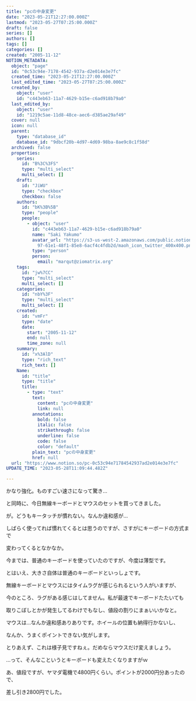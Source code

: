```yaml
---
title: "pcの中身変更"
date: "2023-05-21T12:27:00.000Z"
lastmod: "2023-05-27T07:25:00.000Z"
draft: false
series: []
authors: []
tags: []
categories: []
created: "2005-11-12"
NOTION_METADATA:
  object: "page"
  id: "0c53c94e-7178-4542-937a-d2e014e3e7fc"
  created_time: "2023-05-21T12:27:00.000Z"
  last_edited_time: "2023-05-27T07:25:00.000Z"
  created_by:
    object: "user"
    id: "c443eb63-11a7-4629-b15e-c6ad918b79a0"
  last_edited_by:
    object: "user"
    id: "1219c5ae-11d8-48ce-aec6-d385ae29af49"
  cover: null
  icon: null
  parent:
    type: "database_id"
    database_id: "9dbcf20b-4d97-4d69-98ba-8ae9c8c1f58d"
  archived: false
  properties:
    series:
      id: "B%3C%3FS"
      type: "multi_select"
      multi_select: []
    draft:
      id: "JiWU"
      type: "checkbox"
      checkbox: false
    authors:
      id: "bK%3B%5B"
      type: "people"
      people:
        - object: "user"
          id: "c443eb63-11a7-4629-b15e-c6ad918b79a0"
          name: "Saki Yakumo"
          avatar_url: "https://s3-us-west-2.amazonaws.com/public.notion-static.com/3ad1c4\
            97-61e1-48f1-85e8-6acf4c4fdb2d/maoh_icon_twitter_400x400.png"
          type: "person"
          person:
            email: "marqut@ziomatrix.org"
    tags:
      id: "jw%7CC"
      type: "multi_select"
      multi_select: []
    categories:
      id: "nbY%3F"
      type: "multi_select"
      multi_select: []
    created:
      id: "vmFr"
      type: "date"
      date:
        start: "2005-11-12"
        end: null
        time_zone: null
    summary:
      id: "x%3AlD"
      type: "rich_text"
      rich_text: []
    Name:
      id: "title"
      type: "title"
      title:
        - type: "text"
          text:
            content: "pcの中身変更"
            link: null
          annotations:
            bold: false
            italic: false
            strikethrough: false
            underline: false
            code: false
            color: "default"
          plain_text: "pcの中身変更"
          href: null
  url: "https://www.notion.so/pc-0c53c94e71784542937ad2e014e3e7fc"
UPDATE_TIME: "2023-05-28T11:09:44.482Z"

---
```

<link rel="stylesheet" href="https://cdn.jsdelivr.net/npm/katex@0.16.2/dist/katex.min.css" integrity="sha384-bYdxxUwYipFNohQlHt0bjN/LCpueqWz13HufFEV1SUatKs1cm4L6fFgCi1jT643X" crossorigin="anonymous">


かなり強化。ものすごい速さになって驚き…


と同時に、今日無線キーボードとマウスのセットを買ってきました。


が。どうもキータッチが慣れない。なんか違和感が…


しばらく使ってれば慣れてくるとは思うのですが、さすがにキーボードの方式まで


変わってくるとなかなか。


今までは、普通のキーボードを使っていたのですが、今度は薄型です。


とはいえ、大きさ自体は普通のキーボードといっしょです。


無線キーボードとマウスにはタイムラグが感じられるという人がいますが、


今のところ、ラグがある感じはしてません。私が最速でキーボードたたいても


取りこぼしとかが発生してるわけでもなし、値段の割りにまぁいいかなと。


マウスは…なんか違和感ありありです。ホイールの位置も納得行かないし、


なんか、うまくポイントできない気がします。


とりあえず、これは様子見ですねぇ。だめならマウスだけ変えましょう。


…って、そんなこというとキーボードも変えたくなりますがｗ


あ、値段ですが、ヤマダ電機で4800円くらい。ポイントが2000円分あったので、


差し引き2800円でした。

